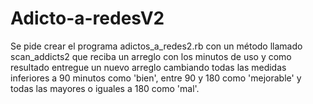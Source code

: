 # Adicto-a-redesV2


Se pide crear el programa adictos_a_redes2.rb con un método llamado scan_addicts2 que
reciba un arreglo con los minutos de uso y como resultado entregue un nuevo arreglo cambiando
todas las medidas inferiores a 90 minutos como 'bien', entre 90 y 180 como 'mejorable' y todas las
mayores o iguales a 180 como 'mal'.
